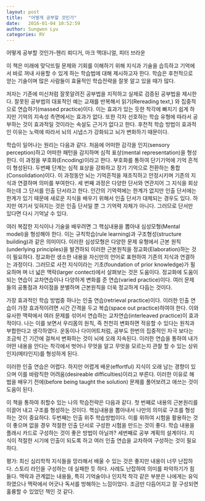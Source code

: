 ```yaml
---
layout: post
title:  "어떻게 공부할 것인가"
date:   2016-01-04 10:52:59
author: Sungwon Lyu
categories: RV
---
```

어떻게 공부할 것인가-헨리 뢰디거, 마크 맥대니얼, 피터 브라운

 이 책은 미래에 맞닥뜨릴 문제와 기회를 이해하기 위해 지식과 기술을 습득하고 기억에서 바로 꺼내 사용할 수 있게 하는 학습법에 대해 제시하고자 한다. 학습은 후천적으로 얻는 기술이며 많은 사람들이 효율적인 학습전략을 잘못 알고 있을 때가 많다. 

 저자는 기존에 미신처럼 잘못알려진 공부법을 지적하고 실제로 검증된 공부법을 제시한다. 잘못된 공부법의 대표적인 예는 교재를 반복해서 읽기(Rereading text,) 와 집중적으로 연습하기(massed practice)이다. 이는 효과가 있는 듯한 착각에 빠지기 쉽게 하지만 기억의 지속성 측면에서는 효과가 없다. 또한 각자 선호하는 학습 유형에 따라서 공부하는 것이 효과적일 것이라는 속설도 근거가 없다고 한다. 후천적 학습 방법이 효과적인 이유는 노력에 따라서 뇌의 시냅스가 강화되고 뇌가 변화하기 때문이다.

 학습이 일어나는 원리는 다음과 같다. 처음에 어떠한 감각을 인지(sensory perception)하고 어떠한 패턴을 감지하며 심적 표상(mental representation)을 형성한다. 이 과정을 부호화(Encoding)이라고 한다. 부호화를 통하여 단기기억에 기억 흔적이 형성된다. 두번째 단계는 심적 표상을 강화하고 장기 기억으로 전환하는 통합(Consolidation)이다. 이 과정동안 뇌는 기억흔적을 재조직하고 안정시키며 기존의 지식과 연결하며 의미를 부여한다. 세 번째 과정은 다양한 단서와 연관지어 그 지식을 회상하는데 그 단서를 인출 단서라고 한다. 인간의 기억력에는 한계가 없지만 인출 단서에는 한계가 있기 때문에 새로운 지식을 배우기 위해서 인출 단서가 대체되는 경우도 있다.  하지만 여기서 잊혀지는 것은 인출 단서일 뿐 그 기억력 자체가 아니다. 그러므로 단서만 있다면 다시 기억날 수 있다. 

 여러 복잡한 지식이나 기술을 배우려면 그 핵심내용을 뽑아내 심성모형(Mental model)을 형성해야 한다. 이는 규칙학습(rule learning)과 구조형성(structure building)과 같은 의미이다. 이러한 심성모형은 다양한 문제 유형에서 근본 원칙(underlying principles)을 발견하되 이러한 근본원칙을 정교화(Elaboration)하는 것이 필요하다. 정교화란 생소한 내용을 자신만의 언어로 표현하여 기존의 지식과 연결하는 과정이다. 그러므로 사전 지식이라는 기초(foundation of prior knowledge)가 필요하며 며 너 넓은 맥락(larger contect)에서 살펴보는 것은 도움이다. 정교화에 도움이 되는 연습이 교차연습이나 다양하게 변화를 준 연습(varied practice)이다. 여러 문제들의 공통점과 차이점을 분별하며 근본원칙을 더욱 정교하게 다듬는 것이다. 

 가장 효과적인 학습 방법중 하나는 인출 연습(retrieval practice)이다. 이러한 인출 연습이 가장 효과적이려면 시간 간격을 두고 복습(space out practice)하여야 한다. 이와 유사한 맥락에서 여러 문제를 섞어서 연습하는 교차연습(interleaved practice)이 효과적이다. 나는 이를 보면서 우리몸의 원칙, 즉 천천히 변화하면 적응할 수 있다는 원칙과 부합한다고 생각하였다. 운동이나 다이어트처럼, 공부도 한번의 집중적인 자극 보다는 조금씩 긴 기간에 걸쳐서 변화하는 것이 뇌에 오래 지속된다. 이러한 연습을 통하여 내가 어떤 내용을 안다는 착각에서 벗어나 무엇을 알고 무엇을 모르는지 관찰 할 수 있는 상위인지(메타인지)를 형성하게 된다.

 이러한 인출 연습은 어렵다. 하지만 어렵게 배운(effortful) 지식이 오래 남는 경향이 있으며 이를 바람직한 어려움(desireable difficulties)이라고 부른다. 이러한 이유로 해법을 배우기 전에(before being taught the solution) 문제를 풀어보려고 애쓰는 것이 도움이 된다. 

 이 책을 통하여 취할수 있는 나의 학습전략은 다음과 같다. 첫 번째로 내용의 근본원리를 이끌어 내고 구조를 형성하는 것이다. 핵심내용을 뽑아내서 나만의 의미로 구조를 형성하는 것이 중요하다. 두번째는 인출 위주 학습방법이다. 이를 위하여 시험을 활용하는 것이 좋으며 없을 경우 적절한 인출 단서로 구성한 시험을 만드는 것이 좋다. 학습 내용을 플래시 카드로 구성하는 것이 좋은 방법이 아닐까? 세번째로 공부 계획의 설계이다. 지식이 적절한 시기에 인출이 되도록 하고 여러 인출 연습을 교차하여 구성하는 것이 필요하다.  

평가: 최신 심리학적 지식들을 망라해서 배울 수 있는 것은 좋지만 내용이 너무 난잡하다. 스토리 라인을 구성하는 데 실패한 듯 하다. 사례도 난잡하여 의미를 파악하기가 힘들다. 맥락과 관계없는 내용들, 특히 기억술이나 인지적 착각 같은 부분은 나에게는 유익하였으나 맥락에서 어긋나 독서를 방해하는 느낌이었다. 조금만 다듬어지고 잘 구성되면 훌륭할 수 있었던 책인 것 같다. 